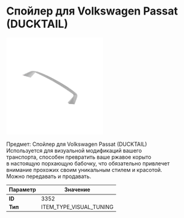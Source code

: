 # Спойлер для Volkswagen Passat (DUCKTAIL)

![Item Image](../img/3352.webp?raw=true)

Предмет: Спойлер для Volkswagen Passat (DUCKTAIL)<br>Используется для визуальной модификаций вашего<br>транспорта, способен превратить ваше ржавое корыто<br>в настоящую порхающую бабочку, что обязательно привлечет<br>внимание прохожих своим уникальным стилем и красотой.<br>Можно передавать и продавать.


| Параметр | Значение |
|----------|----------|
| **ID** | 3352 |
| **Тип** | ITEM_TYPE_VISUAL_TUNING |

